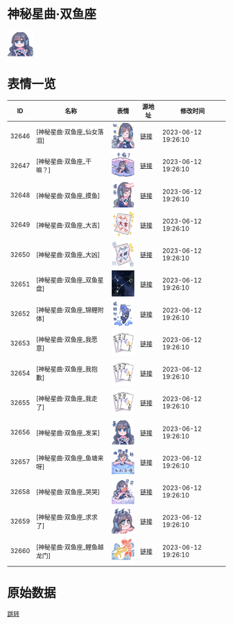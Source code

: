 # 神秘星曲·双鱼座

<img src="./cover.png" height="60" alt="cover" />

# 表情一览

|ID|名称|表情|源地址|修改时间|
|----|----|----|----|----|
|32646|[神秘星曲·双鱼座_仙女落泪]|<img src="./pic/032646_%5B神秘星曲·双鱼座_仙女落泪%5D.png" height="60" alt="仙女落泪"/>|[链接](https://i0.hdslb.com/bfs/garb/641c2dd30f09b935cb6aef39a76b9509e9026bdf.png)|2023-06-12 19:26:10|
|32647|[神秘星曲·双鱼座_干嘛？]|<img src="./pic/032647_%5B神秘星曲·双鱼座_干嘛？%5D.png" height="60" alt="干嘛？"/>|[链接](https://i0.hdslb.com/bfs/garb/b981c2f71296737533c7db835fc5e4dfe5677920.png)|2023-06-12 19:26:10|
|32648|[神秘星曲·双鱼座_摸鱼]|<img src="./pic/032648_%5B神秘星曲·双鱼座_摸鱼%5D.png" height="60" alt="摸鱼"/>|[链接](https://i0.hdslb.com/bfs/garb/1156e222c3cf7c3a7997eecd0211af94d22d4ba2.png)|2023-06-12 19:26:10|
|32649|[神秘星曲·双鱼座_大吉]|<img src="./pic/032649_%5B神秘星曲·双鱼座_大吉%5D.png" height="60" alt="大吉"/>|[链接](https://i0.hdslb.com/bfs/garb/cf0f34d2b8d6a1de71af132178833c751cae9689.png)|2023-06-12 19:26:10|
|32650|[神秘星曲·双鱼座_大凶]|<img src="./pic/032650_%5B神秘星曲·双鱼座_大凶%5D.png" height="60" alt="大凶"/>|[链接](https://i0.hdslb.com/bfs/garb/10919b60213f4d1da8b55c198046ab561a273975.png)|2023-06-12 19:26:10|
|32651|[神秘星曲·双鱼座_双鱼星盘]|<img src="./pic/032651_%5B神秘星曲·双鱼座_双鱼星盘%5D.png" height="60" alt="双鱼星盘"/>|[链接](https://i0.hdslb.com/bfs/garb/b1d95d7a6c5285d1d9745adabebbee1591bf2fe3.png)|2023-06-12 19:26:10|
|32652|[神秘星曲·双鱼座_锦鲤附体]|<img src="./pic/032652_%5B神秘星曲·双鱼座_锦鲤附体%5D.png" height="60" alt="锦鲤附体"/>|[链接](https://i0.hdslb.com/bfs/garb/cc57ffe79049383d946ad3b026a9ee8390bda5f7.png)|2023-06-12 19:26:10|
|32653|[神秘星曲·双鱼座_我愿意]|<img src="./pic/032653_%5B神秘星曲·双鱼座_我愿意%5D.png" height="60" alt="我愿意"/>|[链接](https://i0.hdslb.com/bfs/garb/9dcc41a2726cd81c6b59f220fcba32add9625417.png)|2023-06-12 19:26:10|
|32654|[神秘星曲·双鱼座_我抱歉]|<img src="./pic/032654_%5B神秘星曲·双鱼座_我抱歉%5D.png" height="60" alt="我抱歉"/>|[链接](https://i0.hdslb.com/bfs/garb/69e034834c31f087d587b289b90bddb5e99d6d6f.png)|2023-06-12 19:26:10|
|32655|[神秘星曲·双鱼座_我走了]|<img src="./pic/032655_%5B神秘星曲·双鱼座_我走了%5D.png" height="60" alt="我走了"/>|[链接](https://i0.hdslb.com/bfs/garb/8d3341e5fd30c2eb9f3dd7f23df019acd599dbbf.png)|2023-06-12 19:26:10|
|32656|[神秘星曲·双鱼座_发呆]|<img src="./pic/032656_%5B神秘星曲·双鱼座_发呆%5D.png" height="60" alt="发呆"/>|[链接](https://i0.hdslb.com/bfs/garb/6cfbfd0e115974f0af164d354f5c6f452d2b88c7.png)|2023-06-12 19:26:10|
|32657|[神秘星曲·双鱼座_鱼塘来呀]|<img src="./pic/032657_%5B神秘星曲·双鱼座_鱼塘来呀%5D.png" height="60" alt="鱼塘来呀"/>|[链接](https://i0.hdslb.com/bfs/garb/b6636c92a2ece21c610ef98331e983d6e78d3046.png)|2023-06-12 19:26:10|
|32658|[神秘星曲·双鱼座_哭哭]|<img src="./pic/032658_%5B神秘星曲·双鱼座_哭哭%5D.png" height="60" alt="哭哭"/>|[链接](https://i0.hdslb.com/bfs/garb/52a21b86bfb9b1607ae9c0fafe1b7d26a51ca559.png)|2023-06-12 19:26:10|
|32659|[神秘星曲·双鱼座_求求了]|<img src="./pic/032659_%5B神秘星曲·双鱼座_求求了%5D.png" height="60" alt="求求了"/>|[链接](https://i0.hdslb.com/bfs/garb/efa1a12efd7f0ae162384c56f7f167dc845079be.png)|2023-06-12 19:26:10|
|32660|[神秘星曲·双鱼座_鲤鱼越龙门]|<img src="./pic/032660_%5B神秘星曲·双鱼座_鲤鱼越龙门%5D.png" height="60" alt="鲤鱼越龙门"/>|[链接](https://i0.hdslb.com/bfs/garb/e8a4c17dbe14ecc81a2f4fc91ecf5c11ffef5e0e.png)|2023-06-12 19:26:10|

# 原始数据

[跳转](./raw.json)

